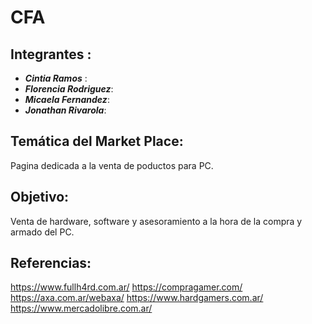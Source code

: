 # CFA



## Integrantes :

- **_Cintia Ramos_** : 
- **_Florencia Rodriguez_**: 
- **_Micaela Fernandez_**: 
- **_Jonathan Rivarola_**: 


## Temática del Market Place:
Pagina dedicada a la venta de poductos para PC.

## Objetivo:
Venta de hardware, software y asesoramiento a la hora de la compra y armado del PC.

## Referencias:
https://www.fullh4rd.com.ar/
https://compragamer.com/
https://axa.com.ar/webaxa/
https://www.hardgamers.com.ar/
https://www.mercadolibre.com.ar/
